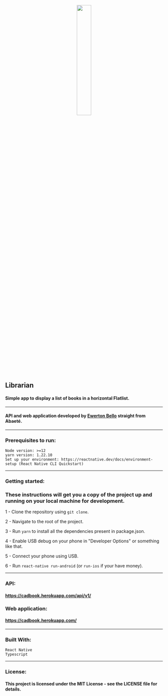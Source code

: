 <p align="center">
  <img src="./.github/librarian.gif" 
  width="30%" 
  height="30%"/>
</p>

## Librarian
#### Simple app to display a list of books in a horizontal Flatlist.

---

#### API and web application developed by [Ewerton Bello](https://github.com/EwertonBello/CadBook) straight from Abaeté.

---

### Prerequisites to run:
    Node version: >=12
    yarn version: 1.22.10
    Set up your environment: https://reactnative.dev/docs/environment-setup (React Native CLI Quickstart)

---

### Getting started:
### These instructions will get you a copy of the project up and running on your local machine for development.

1 - Clone the repository using `git clone`.

2 - Navigate to the root of the project.

3 - Run ``yarn`` to install all the dependencies present in package.json.

4 - Enable USB debug on your phone in "Developer Options" or something like that.

5 - Connect your phone using USB.

6 - Run `react-native run-android` (or `run-ios` if your have money).

---

### API:
#### https://cadbook.herokuapp.com/api/v1/

### Web application: 
#### https://cadbook.herokuapp.com/

---

### Built With:
    React Native
    Typescript

---

### License:
#### This project is licensed under the MIT License - see the LICENSE file for details.